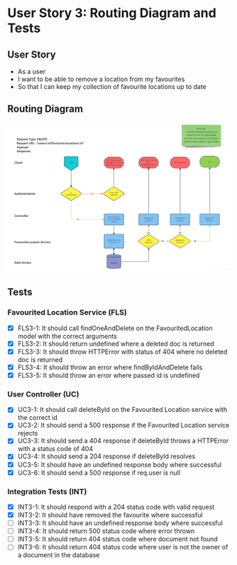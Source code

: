 # User Story 3: Routing Diagram and Tests

## User Story

- As a user
- I want to be able to remove a location from my favourites
- So that I can keep my collection of favourite locations up to date

## Routing Diagram

![User story 3 Routing diagram](./images/user-story-3-routing-diagram.PNG)

## Tests

### Favourited Location Service (FLS)

- [x] FLS3-1: It should call findOneAndDelete on the FavouritedLocation model with the correct arguments
- [x] FLS3-2: It should return undefined where a deleted doc is returned
- [x] FLS3-3: It should throw HTTPError with status of 404 where no deleted doc is returned
- [x] FLS3-4: It should throw an error where findByIdAndDelete fails
- [x] FLS3-5: It should throw an error where passed id is undefined

### User Controller (UC)

- [x] UC3-1: It should call deleteById on the Favourited Location service with the correct id
- [x] UC3-2: It should send a 500 response if the Favourited Location service rejects
- [x] UC3-3: It should send a 404 response if deleteById throws a HTTPError with a status code of 404
- [x] UC3-4: It should send a 204 response if deleteById resolves
- [x] UC3-5: It should have an undefined response body where successful
- [x] UC3-6: It should send a 500 response if req.user is null

### Integration Tests (INT)

- [x] INT3-1: It should respond with a 204 status code with valid request
- [x] INT3-2: It should have removed the favourite where successful
- [ ] INT3-3: It should have an undefined response body where successful
- [ ] INT3-4: It should return 500 status code where error thrown
- [ ] INT3-5: It should return 404 status code where document not found
- [ ] INT3-6: It should return 404 status code where user is not the owner of a document in the database
